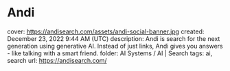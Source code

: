 # Andi

cover: https://andisearch.com/assets/andi-social-banner.jpg
created: December 23, 2022 9:44 AM (UTC)
description: Andi is search for the next generation using generative AI. Instead of just links, Andi gives you answers - like talking with a smart friend.
folder: AI Systems / AI | Search
tags: ai, search
url: https://andisearch.com/